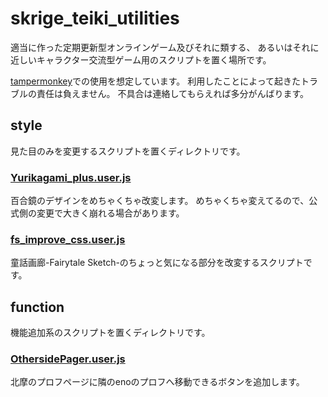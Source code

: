 # skrige_teiki_utilities
適当に作った定期更新型オンラインゲーム及びそれに類する、
あるいはそれに近しいキャラクター交流型ゲーム用のスクリプトを置く場所です。

[tampermonkey](https://www.tampermonkey.net/)での使用を想定しています。
利用したことによって起きたトラブルの責任は負えません。
不具合は連絡してもらえれば多分がんばります。

## style

見た目のみを変更するスクリプトを置くディレクトリです。

### [Yurikagami_plus.user.js](https://skrige6666.github.io/skrige_teiki_utilities/style/Yurikagami_plus.user.js)

百合鏡のデザインをめちゃくちゃ改変します。
めちゃくちゃ変えてるので、公式側の変更で大きく崩れる場合があります。

### [fs_improve_css.user.js](https://skrige6666.github.io/skrige_teiki_utilities/style/fs_improve_css.user.js)

童話画廊-Fairytale Sketch-のちょっと気になる部分を改変するスクリプトです。


## function

機能追加系のスクリプトを置くディレクトリです。

### [OthersidePager.user.js](https://skrige6666.github.io/skrige_teiki_utilities/pager/OthersidePager.user.js)

北摩のプロフページに隣のenoのプロフへ移動できるボタンを追加します。